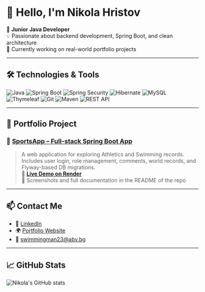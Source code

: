 # 👋 Hello, I'm Nikola Hristov

🎯 **Junior Java Developer**  
💡 Passionate about backend development, Spring Boot, and clean architecture  
🚀 Currently working on real-world portfolio projects  

---

## 🛠️ Technologies & Tools

![Java](https://img.shields.io/badge/Java-%23ED8B00.svg?style=for-the-badge&logo=java&logoColor=white)
![Spring Boot](https://img.shields.io/badge/Spring_Boot-%236DB33F.svg?style=for-the-badge&logo=springboot&logoColor=white)
![Spring Security](https://img.shields.io/badge/Spring_Security-%236DB33F.svg?style=for-the-badge&logo=spring&logoColor=white)
![Hibernate](https://img.shields.io/badge/Hibernate-%234895C2.svg?style=for-the-badge&logo=hibernate&logoColor=white)
![MySQL](https://img.shields.io/badge/MySQL-%2300f.svg?style=for-the-badge&logo=mysql&logoColor=white)
![Thymeleaf](https://img.shields.io/badge/Thymeleaf-005F0F?style=for-the-badge&logo=thymeleaf&logoColor=white)
![Git](https://img.shields.io/badge/Git-%23F05032.svg?style=for-the-badge&logo=git&logoColor=white)
![Maven](https://img.shields.io/badge/Maven-%23C71A36.svg?style=for-the-badge&logo=apachemaven&logoColor=white)
![REST API](https://img.shields.io/badge/REST_API-%23007ACC.svg?style=for-the-badge&logo=fastapi&logoColor=white)

---

## 📂 Portfolio Project

### 🏅 [SportsApp – Full-stack Spring Boot App](https://github.com/nicolahristov/SportsApp)

> A web application for exploring Athletics and Swimming records.  
> Includes user login, role management, comments, world records, and Flyway-based DB migrations.  
> 🔗 **[Live Demo on Render](https://sportsapp-web.onrender.com/)**  
> 📸 Screenshots and full documentation in the README of the repo

---

## 📫 Contact Me

- 💼 [LinkedIn](https://www.linkedin.com/in/nikola-hristov-54800236a/)
- 🌍 [Portfolio Website](https://sportsapp-web.onrender.com)
- 📧 swimmingman23@abv.bg

---

## 📈 GitHub Stats

![Nikola's GitHub stats](https://github-readme-stats.vercel.app/api?username=nicolahristov&show_icons=true&theme=default)
